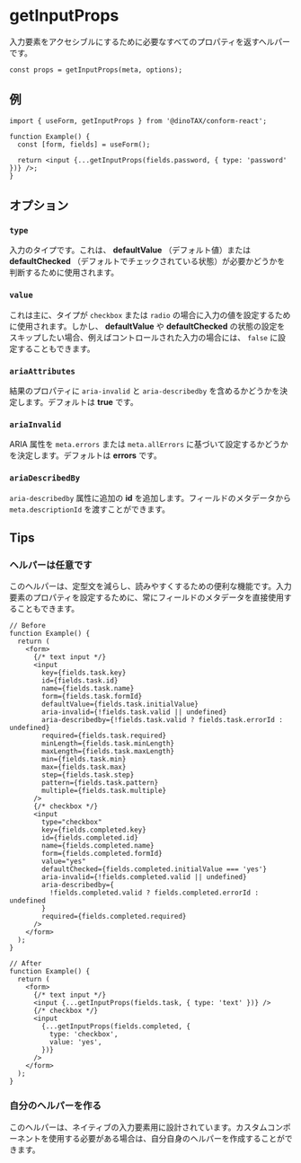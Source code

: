 # getInputProps

入力要素をアクセシブルにするために必要なすべてのプロパティを返すヘルパーです。

```tsx
const props = getInputProps(meta, options);
```

## 例

```tsx
import { useForm, getInputProps } from '@dinoTAX/conform-react';

function Example() {
  const [form, fields] = useForm();

  return <input {...getInputProps(fields.password, { type: 'password' })} />;
}
```

## オプション

### `type`

入力のタイプです。これは、 **defaultValue** （デフォルト値）または **defaultChecked** （デフォルトでチェックされている状態）が必要かどうかを判断するために使用されます。

### `value`

これは主に、タイプが `checkbox` または `radio` の場合に入力の値を設定するために使用されます。しかし、 **defaultValue** や **defaultChecked** の状態の設定をスキップしたい場合、例えばコントロールされた入力の場合には、 `false` に設定することもできます。

### `ariaAttributes`

結果のプロパティに `aria-invalid` と `aria-describedby` を含めるかどうかを決定します。デフォルトは **true** です。

### `ariaInvalid`

ARIA 属性を `meta.errors` または `meta.allErrors` に基づいて設定するかどうかを決定します。デフォルトは **errors** です。

### `ariaDescribedBy`

`aria-describedby` 属性に追加の **id** を追加します。フィールドのメタデータから `meta.descriptionId` を渡すことができます。

## Tips

### ヘルパーは任意です

このヘルパーは、定型文を減らし、読みやすくするための便利な機能です。入力要素のプロパティを設定するために、常にフィールドのメタデータを直接使用することもできます。

```tsx
// Before
function Example() {
  return (
    <form>
      {/* text input */}
      <input
        key={fields.task.key}
        id={fields.task.id}
        name={fields.task.name}
        form={fields.task.formId}
        defaultValue={fields.task.initialValue}
        aria-invalid={!fields.task.valid || undefined}
        aria-describedby={!fields.task.valid ? fields.task.errorId : undefined}
        required={fields.task.required}
        minLength={fields.task.minLength}
        maxLength={fields.task.maxLength}
        min={fields.task.min}
        max={fields.task.max}
        step={fields.task.step}
        pattern={fields.task.pattern}
        multiple={fields.task.multiple}
      />
      {/* checkbox */}
      <input
        type="checkbox"
        key={fields.completed.key}
        id={fields.completed.id}
        name={fields.completed.name}
        form={fields.completed.formId}
        value="yes"
        defaultChecked={fields.completed.initialValue === 'yes'}
        aria-invalid={!fields.completed.valid || undefined}
        aria-describedby={
          !fields.completed.valid ? fields.completed.errorId : undefined
        }
        required={fields.completed.required}
      />
    </form>
  );
}

// After
function Example() {
  return (
    <form>
      {/* text input */}
      <input {...getInputProps(fields.task, { type: 'text' })} />
      {/* checkbox */}
      <input
        {...getInputProps(fields.completed, {
          type: 'checkbox',
          value: 'yes',
        })}
      />
    </form>
  );
}
```

### 自分のヘルパーを作る

このヘルパーは、ネイティブの入力要素用に設計されています。カスタムコンポーネントを使用する必要がある場合は、自分自身のヘルパーを作成することができます。
